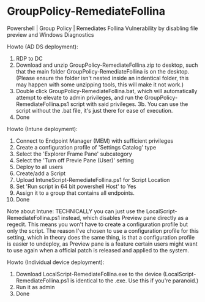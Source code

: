 # GroupPolicy-RemediateFollina
Powershell | Group Policy | Remediates Follina Vulnerability by disabling file preview and Windows Diagnostics

Howto (AD DS deployment):
1. RDP to DC
2. Download and unzip GroupPolicy-RemediateFollina.zip to desktop, such that the main folder GroupPolicy-RemediateFollina is on the desktop.
(Please ensure the folder isn't nested inside an indentical folder, this may happen with some unzipping tools, this will make it not work.)
3. Double click GroupPolicy-RemediateFollina.bat, which will automatically attempt to elevate to admin privileges, and run the GroupPolicy-RemediateFollina.ps1 script with said privileges.
3b. You can use the script without the .bat file, it's just there for ease of execution.
4. Done

Howto (Intune deployment):
1. Connect to Endpoint Manager (MEM) with sufficient privileges
2. Create a configuration profile of 'Settings Catalog' type
3. Select the 'Explorer Frame Pane' subcategory
4. Select the 'Turn off Previe Pane (User)' setting
5. Deploy to all users
6. Create/add a Script
7. Upload IntuneScript-RemediateFollina.ps1 for Script Location
8. Set 'Run script in 64 bit powershell Host' to Yes
9. Assign it to a group that contains all endpoints.
10. Done

Note about Intune: TECHNICALLY you can just use the LocalScript-RemediateFollina.ps1 instead, which disables Preview pane directly as a regedit. This means you won't have to create a configuration profile but only the script. The reason I've chosen to use a configuration profile for this setting, which in theory does the same thing, is that a configuration profile is easier to undeploy, as Preview pane is a feature certain users might want to use again when a official patch is released and applied to the system.

Howto (Individual device deployment):
1. Download LocalScript-RemediateFollina.exe to the device
(LocalScript-RemediateFollina.ps1 is identical to the .exe. Use this if you're paranoid.)
2. Run it as admin
3. Done
